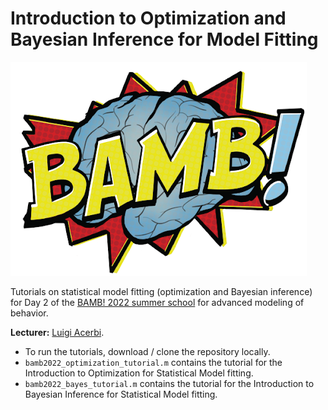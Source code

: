 # Introduction to Optimization and Bayesian Inference for Model Fitting

![bamb-logo](https://github.com/lacerbi/bamb2022-model-fitting/blob/main/figs/bamb-logo.png?raw=true)

Tutorials on statistical model fitting (optimization and Bayesian inference) for Day 2 of the [BAMB! 2022 summer school](https://www.bambschool.org/) for advanced modeling of behavior.

**Lecturer:** [Luigi Acerbi](https://www.helsinki.fi/en/researchgroups/machine-and-human-intelligence).

- To run the tutorials, download / clone the repository locally.
- `bamb2022_optimization_tutorial.m` contains the tutorial for the Introduction to Optimization for Statistical Model fitting.
- `bamb2022_bayes_tutorial.m` contains the tutorial for the Introduction to Bayesian Inference for Statistical Model fitting.
